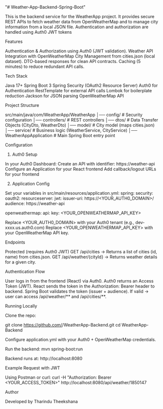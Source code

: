 "# Weather-App-Backend-Spring-Boot"

This is the backend service for the WeatherApp project.
It provides secure REST APIs to fetch weather data from OpenWeatherMap and to manage city information from a local JSON file.
Authentication and authorization are handled using Auth0 JWT tokens

Features

Authentication & Authorization using Auth0 (JWT validation).
Weather API Integration with OpenWeatherMap
City Management from cities.json (local dataset).
DTO-based responses for clean API contracts.
Caching (5 minutes) to reduce redundant API calls.

Tech Stack

Java 17+
Spring Boot 3
Spring Security (OAuth2 Resource Server)
Auth0 for Authentication
RestTemplate for external API calls
Lombok for boilerplate reduction
Jackson for JSON parsing
OpenWeatherMap API

Project Structure

src/main/java/com/WeatherApp/WeatherApp
│── config/ # Security configuration
│── controllers/ # REST controllers
│── dtos/ # Data Transfer Objects (CityDto, WeatherDto)
│── model/ # City model (maps cities.json)
│── service/ # Business logic (WeatherService, CityService)
│── WeatherAppApplication # Main Spring Boot entry point

Configuration

1. Auth0 Setup

In your Auth0 Dashboard:
Create an API with identifier: https://weather-api
Configure an Application for your React frontend
Add callback/logout URLs for your frontend

2. Application Config

Set your variables in src/main/resources/application.yml:
spring:
security:
oauth2:
resourceserver:
jwt:
issuer-uri: https://<YOUR_AUTH0_DOMAIN>/
audience: https://weather-api

openweathermap:
api:
key: <YOUR_OPENWEATHERMAP_API_KEY>

Replace <YOUR_AUTH0_DOMAIN> with your Auth0 tenant (e.g., dev-xxxx.us.auth0.com)
Replace <YOUR_OPENWEATHERMAP_API_KEY> with your OpenWeatherMap API key.

Endpoints

Protected (requires Auth0 JWT)
GET /api/cities → Returns a list of cities (id, name) from cities.json.
GET /api/weather/{cityId} → Returns weather details for a given city.

Authentication Flow

User logs in from the frontend (React) via Auth0.
Auth0 returns an Access Token (JWT).
React sends the token in the Authorization: Bearer <token> header to backend.
Spring Boot validates the token (issuer + audience).
If valid → user can access /api/weather/** and /api/cities/**.

Running Locally

Clone the repo:

git clone https://github.com/<your-username>/WeatherApp-Backend.git
cd WeatherApp-Backend

Configure application.yml with your Auth0 + OpenWeatherMap credentials.

Run the backend:
mvn spring-boot:run

Backend runs at:
http://localhost:8080

Example Request with JWT

Using Postman or curl:
curl -H "Authorization: Bearer <YOUR_ACCESS_TOKEN>" http://localhost:8080/api/weather/1850147

Author

Developed by Tharindu Theekshana
